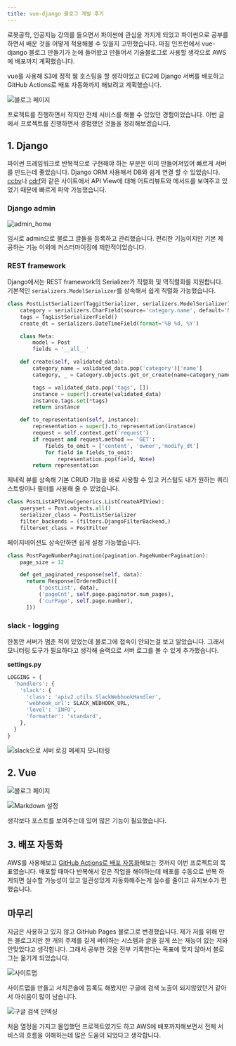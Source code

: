 ```yaml
---
title: vue-django 블로그 개발 후기
---
```


로봇공학, 인공지능 강의를 들으면서 파이썬에 관심을 가지게 되었고 파이썬으로 공부를 하면서 배운 것을 어떻게 적용해볼 수 있을지 고민했습니다. 마침 인프런에서 vue-django 블로그 만들기가 눈에 들어왔고 만들어서 기술블로그로 사용할 생각으로 AWS에 배포까지 계획했습니다.

vue를 사용해 S3에 정적 웹 호스팅을 할 생각이었고 EC2에 Django 서버를 배포하고 
GitHub Actions로 배포 자동화까지 해보려고 계획했습니다.

![블로그 페이지](https://github.com/Zamoca42/blog/assets/96982072/176eb656-2c1c-4fef-aada-249c7ae8dc16)

프로젝트를 진행하면서 작지만 전체 서비스를 해볼 수 있었던 경험이었습니다.
이번 글에서 프로젝트를 진행하면서 경험했던 것들을 정리해보겠습니다.

## 1. Django

파이썬 프레임워크로 반복적으로 구현해야 하는 부분은 이미 만들어져있어 빠르게 서버를 만드는데 좋았습니다.
Django ORM 사용해서 DB와 쉽게 연결 할 수 있었습니다. [ccbv](https://ccbv.co.uk/)나 [cdrf](https://www.cdrf.co/)와 같은 사이트에서 API View에 대해 어트리뷰트와 메서드를 보여주고 있었기 때문에 빠르게 파악 가능했습니다.

### Django admin

![admin_home](https://github.com/Zamoca42/blog/assets/96982072/10abdd64-b558-4baa-b01c-e2f27a40a297)

임시로 admin으로 블로그 글들을 등록하고 관리했습니다. 
편리한 기능이지만 기본 제공하는 기능 이외에 커스터마이징에 제한적이었습니다.

### REST framework

Django에서는 REST framework의 Serializer가 직렬화 및 역직렬화를 지원합니다.
기본적인 `serializers.ModelSerializer`를 상속해서 쉽게 직렬화 가능했습니다.

```python
class PostListSerializer(TaggitSerializer, serializers.ModelSerializer):
	category = serializers.CharField(source='category.name', default='New')
	tags = TagListSerializerField()
	create_dt = serializers.DateTimeField(format='%B %d, %Y')

	class Meta:
		model = Post
		fields = '__all__'

	def create(self, validated_data):
		category_name = validated_data.pop('category')['name']
		category, _ = Category.objects.get_or_create(name=category_name)

		tags = validated_data.pop('tags', [])
		instance = super().create(validated_data)
		instance.tags.set(*tags)
		return instance

	def to_representation(self, instance):
		representation = super().to_representation(instance)
		request = self.context.get('request')
		if request and request.method == 'GET':
			fields_to_omit = ['content', 'owner','modify_dt']
			for field in fields_to_omit:
				representation.pop(field, None)
		return representation
```

제네릭 뷰를 상속해 기본 CRUD 기능을 바로 사용할 수 있고 커스텀도 내가 원하는 쿼리스트링이나 필터를 사용해 줄 수 있었습니다.

```python
class PostListAPIView(generics.ListCreateAPIView):
	queryset = Post.objects.all()
	serializer_class = PostListSerializer
	filter_backends = (filters.DjangoFilterBackend,)
	filterset_class = PostFilter
```

페이지네이션도 상속만하면 쉽게 설정 가능했습니다.

```py
class PostPageNumberPagination(pagination.PageNumberPagination):
    page_size = 12

    def get_paginated_response(self, data):
      return Response(OrderedDict([
          ('postList', data),
          ('pageCnt', self.page.paginator.num_pages),
          ('curPage', self.page.number),
      ]))
```

### slack - logging

한동안 서버가 멈춘 적이 있었는데 블로그에 접속이 안되는걸 보고 알았습니다.
그래서 모니터링 도구가 필요하다고 생각해 슬랙으로 서버 로그를 볼 수 있게 추가했습니다.

**settings\.py**

```py
LOGGING = {
  'handlers': {
    'slack': {
      'class': 'apiv2.utils.SlackWebhookHandler',
      'webhook_url': SLACK_WEBHOOK_URL,
      'level': 'INFO',
      'formatter': 'standard',
    },
  }
}
```

![slack으로 서버 로깅 메세지 모니터링](https://github.com/Zamoca42/blog/assets/96982072/e73f62d4-2e82-42ea-90b7-f5af2b26955e)

## 2. Vue

![블로그 페이지](https://github.com/Zamoca42/blog/assets/96982072/176eb656-2c1c-4fef-aada-249c7ae8dc16)

![Markdown 설정](https://github.com/Zamoca42/blog/assets/96982072/b34bb194-2b5f-4d2d-8a57-d70f4b9f7f00)

생각보다 포스트를 보여주는데 있어 많은 기능이 필요했습니다.

## 3. 배포 자동화

AWS를 사용해보고 [GitHub Actions로 배포 자동화](../github-actions/)해보는 것까지 이번 프로젝트의 목표였습니다. 
배포할 때마다 반복해서 같은 작업을 해야하는데 배포를 수동으로 반복 하게되면
실수할 가능성이 있고 일관성있게 자동화해주는게 실수를 줄이고 유지보수가 편했습니다.

## 마무리

지금은 사용하고 있지 않고 GitHub Pages 블로그로 변경했습니다.
제가 저를 위해 만든 블로그지만 한 개의 주제를 길게 써야하는 시스템과 글을 길게 쓰는 재능이 없는 저와 안맞았다고 생각합니다. 그래서 공부한 것을 전부 기록한다는 목표에 맞지 않아서 블로그는 옮기게 되었습니다.

![사이트맵](https://github.com/Zamoca42/blog/assets/96982072/bbe4c72f-05d3-4e60-ae53-759fe30075d2)

사이트맵을 만들고 서치콘솔에 등록도 해봤지만 구글에 검색 노출이 되지않았던거 같아서 아쉬움이 많이 남습니다.

![구글 검색 인덱싱](https://github.com/Zamoca42/blog/assets/96982072/e53600fc-5ee1-4923-a599-44bd05ad75c2)

처음 열정을 가지고 몰입했던 프로젝트였기도 하고 AWS에 배포까지해보면서 전체 서비스의 흐름을 이해하는데 많은 도움이 되었다고 생각합니다. 